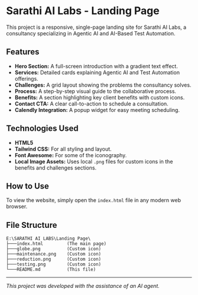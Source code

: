 # Sarathi AI Labs - Landing Page

This project is a responsive, single-page landing site for Sarathi AI Labs, a consultancy specializing in Agentic AI and AI-Based Test Automation.

## Features

*   **Hero Section:** A full-screen introduction with a gradient text effect.
*   **Services:** Detailed cards explaining Agentic AI and Test Automation offerings.
*   **Challenges:** A grid layout showing the problems the consultancy solves.
*   **Process:** A step-by-step visual guide to the collaborative process.
*   **Benefits:** A section highlighting key client benefits with custom icons.
*   **Contact CTA:** A clear call-to-action to schedule a consultation.
*   **Calendly Integration:** A popup widget for easy meeting scheduling.

## Technologies Used

*   **HTML5**
*   **Tailwind CSS:** For all styling and layout.
*   **Font Awesome:** For some of the iconography.
*   **Local Image Assets:** Uses local `.png` files for custom icons in the benefits and challenges sections.

## How to Use

To view the website, simply open the `index.html` file in any modern web browser.

## File Structure

```
E:\SARATHI AI LABS\Landing Page\
├───index.html         (The main page)
├───globe.png          (Custom icon)
├───maintenance.png    (Custom icon)
├───reduction.png      (Custom icon)
├───testing.png        (Custom icon)
└───README.md          (This file)
```

---

*This project was developed with the assistance of an AI agent.*
